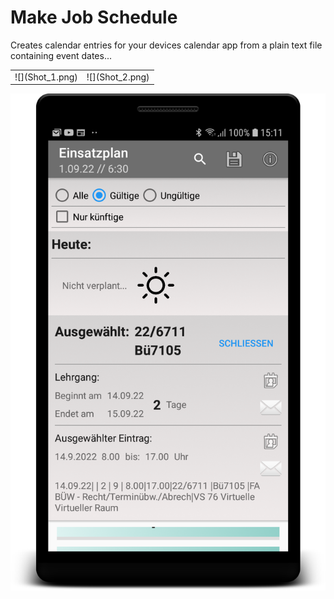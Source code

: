 Make Job Schedule
=================

Creates calendar entries for your devices calendar app from a plain text file containing event dates...

<table>
<tr>
  <td>
    ![](Shot_1.png)
  </td>
  <td>
    ![](Shot_2.png)
  </td>
</tr>
</table>  

![](Shot_3.png)








